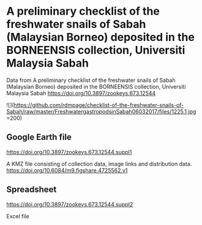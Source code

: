 # A preliminary checklist of the freshwater snails of Sabah (Malaysian Borneo) deposited in the BORNEENSIS collection, Universiti Malaysia Sabah

Data from A preliminary checklist of the freshwater snails of Sabah (Malaysian Borneo) deposited in the BORNEENSIS collection, Universiti Malaysia Sabah https://doi.org/10.3897/zookeys.673.12544

![](https://github.com/rdmpage/checklist-of-the-freshwater-snails-of-Sabah/raw/master/FreshwatergastropodsinSabah06032017/files/1225.1.jpg =200)

## Google Earth file

https://doi.org/10.3897/zookeys.673.12544.suppl1

A KMZ file consisting of collection data, image links and distribution data. https://doi.org/10.6084/m9.figshare.4725562.v1

## Spreadsheet

https://doi.org/10.3897/zookeys.673.12544.suppl2

Excel file 
